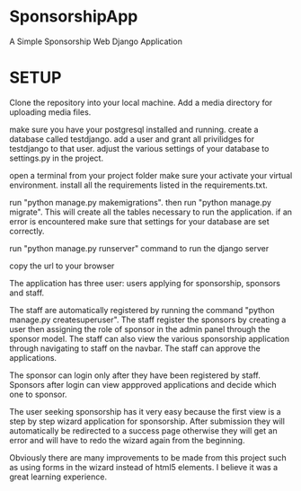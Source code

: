 # SponsorshipApp
A Simple Sponsorship Web Django Application

# SETUP
Clone the repository into your local machine.
Add a media directory for uploading media files.

make sure you have your postgresql installed and running.
create a database called testdjango.
add a user and grant all privilidges for testdjango to that user.
adjust the various settings of your database to settings.py in the project.

open a terminal from your project folder
make sure your activate your virtual environment.
install all the requirements listed in the requirements.txt.

run "python manage.py makemigrations".
then run "python manage.py migrate". This will create all the tables necessary to run the application.
if an error is encountered make sure that settings for your database are set correctly.

run "python manage.py runserver" command to run the django server

copy the url to your browser

The application has three user: users applying for sponsorship, sponsors and staff.

The staff are automatically registered by running the command "python manage.py createsuperuser".
The staff register the sponsors by creating a user then assigning the role of sponsor in the admin panel
through the sponsor model. The staff can also view the various sponsorship application through navigating to staff on the navbar. The staff can approve the applications.

The sponsor can login only after they have been registered by staff. Sponsors after login can view appproved applications and decide which one to sponsor.

The user seeking sponsorship has it very easy because the first view is a step by step wizard application for 
sponsorship. After submission they will automatically be redirected to a success page otherwise they will get an error 
and will have to redo the wizard again from the beginning.

Obviously there are many improvements to be made from this project such as using forms in the wizard instead of html5 elements. I believe it was a great learning experience. 
